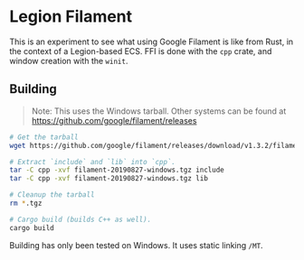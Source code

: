 # Legion Filament

This is an experiment to see what using Google Filament is like from Rust, in
the context of a Legion-based ECS. FFI is done with the `cpp` crate, and window
creation with the `winit`.

## Building

> Note: This uses the Windows tarball. Other systems can be found at
> https://github.com/google/filament/releases

```sh
# Get the tarball
wget https://github.com/google/filament/releases/download/v1.3.2/filament-20190827-windows.tgz

# Extract `include` and `lib` into `cpp`.
tar -C cpp -xvf filament-20190827-windows.tgz include
tar -C cpp -xvf filament-20190827-windows.tgz lib

# Cleanup the tarball
rm *.tgz

# Cargo build (builds C++ as well).
cargo build
```

Building has only been tested on Windows. It uses static linking `/MT`.

